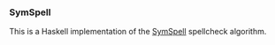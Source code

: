 ### SymSpell

This is a Haskell implementation of the [SymSpell](https://github.com/wolfgarbe/SymSpell)
spellcheck algorithm.
